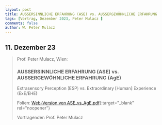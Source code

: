 ```yaml
---
layout: post
title: AUSSERSINNLICHE ERFAHRUNG (ASE) vs. AUSSERGEWÖHNLICHE ERFAHRUNG (AgE)
tags: [Vortrag, Dezember 2023, Peter Mulacz ]
comments: false
author: W. Peter Mulacz
---
```

## 11. Dezember 23
> Prof. Peter Mulacz, Wien:
> ### AUSSERSINNLICHE ERFAHRUNG (ASE) vs. AUSSERGEWÖHNLICHE ERFAHRUNG (AgE)
> Extrasensory Perception (ESP) vs. Extraordinary [Human] Experience (ExE/EHE)
>
> Folien: [Web-Version von ASE_vs_AgE.pdf](../assets/resources/Web-Version%20von%20ASE_vs_AgE.pdf){:target="_blank" rel="noopener"}
>
> Vortragender: Prof. Peter Mulacz